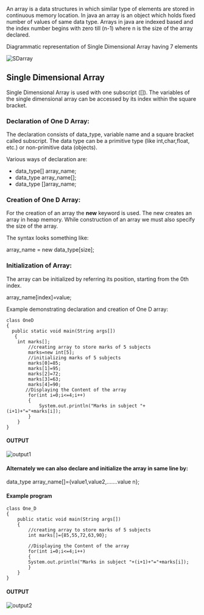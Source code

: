 An array is a data structures in which similar type of elements are stored in continuous memory location. 
In java an array is an object which holds fixed number of values of same data type. Arrays in java are indexed based and the index number begins with zero till (n-1) where n is the size of the array declared.
 
 Diagrammatic representation of Single Dimensional Array having 7 elements
  						
![SDarray](https://user-images.githubusercontent.com/87275111/134942367-c3987a3a-8ed8-438e-9356-16b4cbc4e666.PNG)

## Single Dimensional Array
Single Dimensional Array is used with one subscript ([]). The variables of the single dimensional array can be accessed by its index within the square bracket.
### Declaration of One D Array:
The declaration consists of data_type, variable name and a square bracket called subscript.
The data type can be a primitive type (like int,char,float, etc.) or non-primitive data (objects).

Various ways of declaration are:
-	data_type[] array_name;
-	data_type array_name[];
-	data_type []array_name;
### Creation of One D Array:
For the creation of an array the **new** keyword is used. The new creates an array in heap memory.
While construction of an array we must also specify the size of the array.

The syntax looks something like:

array_name = new data_type[size];

### Initialization of Array:
The array can be initialized by referring its position, starting from the 0th index.

array_name[index]=value;

Example demonstrating declaration and creation of One D array:

```
class OneD
{
  public static void main(String args[])
   {
    int marks[];
		//creating array to store marks of 5 subjects
		marks=new int[5];
		//initializing marks of 5 subjects
		marks[0]=85;
		marks[1]=95;
		marks[2]=72;
		marks[3]=63;
		marks[4]=90;
       //Displaying the Content of the array
		for(int i=0;i<=4;i++)
		{
			System.out.println("Marks in subject "+(i+1)+"="+marks[i]);
		}
	}
}
```
#### OUTPUT
![output1](https://user-images.githubusercontent.com/87275111/134934829-426e59f5-e039-402c-a784-82cd17935264.PNG)

#### Alternately we can also declare and initialize the array in same line by:

data_type array_name[]={value1,value2,…….value n};

#### Example program 
```
class One_D
{
	public static void main(String args[])
	{
		//creating array to store marks of 5 subjects
		int marks[]={85,55,72,63,90};
		
		//Displaying the Content of the array
		for(int i=0;i<=4;i++)
		{
		System.out.println("Marks in subject "+(i+1)+"="+marks[i]);
		}
	}
}
```
#### OUTPUT
![output2](https://user-images.githubusercontent.com/87275111/134941984-56f12da9-083a-41f2-a1d3-60ab2dbfc88b.PNG)



